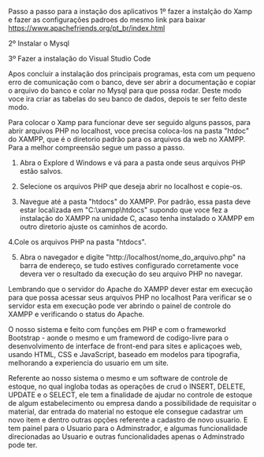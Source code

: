 Passo a passo para a instação dos aplicativos
1º fazer a instalção do Xamp e fazer as configurações padroes do mesmo
link para baixar https://www.apachefriends.org/pt_br/index.html

2º Instalar o Mysql

3º Fazer a instalação do Visual Studio Code


Apos concluir a instalação dos principais programas, esta com um pequeno erro de comunicação com o banco,
deve ser abrir a documentação e copiar o arquivo do banco e colar no Mysql para que possa rodar. Deste modo 
voce ira criar as tabelas do seu banco de dados, depois te ser feito deste modo. 

Para colocar o Xamp para funcionar deve ser seguido alguns passos, para abrir arquivos PHP no localhost, voce precisa coloca-los
na pasta "htdoc" do XAMPP, que é o diretorio padrão para os arquivos da web no XAMPP. Para a melhor compreensão segue um 
passo a passo.

1. Abra o Explore d Windows e vá para a pasta onde seus arquivos PHP estão salvos.

2. Selecione os arquivos PHP que deseja abrir no localhost e copie-os.

3. Navegue até a pasta "htdocs" do XAMPP. Por padrão, essa pasta deve estar localizada em "C:\xampp\htdocs" supondo que voce
fez a instalação do XAMPP na unidade C, acaso tenha instalado o XAMPP em outro diretorio ajuste os caminhos de acordo.

4.Cole os arquivos PHP na pasta "htdocs".

5. Abra o navegador e digite "http://localhost/nome_do_arquivo.php" na barra de endereço, se tudo estives configurado 
corretamente voce devera ver o resultado da execução do seu arquivo PHP no navegar. 

Lembrando que o servidor do Apache do XAMPP dever estar em execução para que possa acessar seus arquivos PHP no localhost
Para verificar se o servidor esta em execução pode ver abrindo o painel de controle do XAMPP e verificando o status do Apache.


O nosso sistema e feito com funções em PHP e com o frameworkd Bootstrap - aonde o mesmo e um frameword de codigo-livre para o desenvolvimento de 
interface de front-end para sites e aplicaçoes web, usando HTML, CSS e JavaScript, baseado em modelos para tipografia, melhorando
a experiencia do usuario em um site.

Referente ao nosso sistema o mesmo e um software de controle de estoque, no qual ingloba todas as operações de crud 
o INSERT, DELETE, UPDATE e o SELECT, ele tem a finalidade de ajudar no controle de estoque de algum estabelecimento ou empresa
dando a possibilidade de requisitar o material, dar entrada do material no estoque ele consegue cadastrar um novo item 
e dentro outras opções referente a cadastro de novo usuario. E tem painel para o Usuario para o Adminstrador, e algumas 
funcionalidade direcionadas ao Usuario e outras funcionalidades apenas o Adminstrado pode ter.